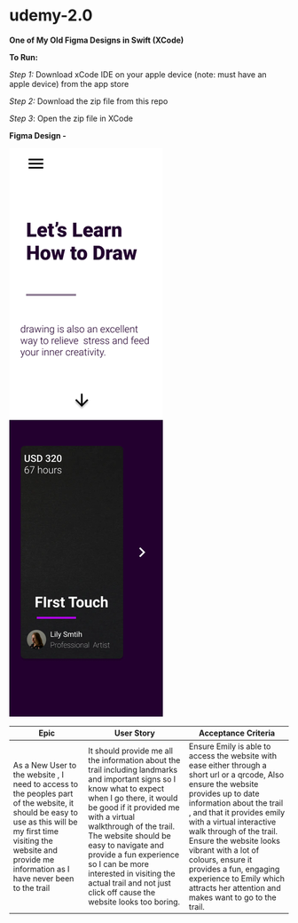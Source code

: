 # udemy-2.0
**One of My Old Figma Designs in Swift (XCode)**


**To Run:**
 
 *Step 1:* Download xCode IDE on your apple device (note: must have an apple device) from the app store
 
*Step 2:* Download the zip file from this repo

*Step 3*: Open the zip file in XCode



**Figma Design -**

![alt text](figma.png)


| Epic    | User Story  | Acceptance Criteria |
| ------------- | ------------- | ------------- |
| As a New User to the website , I need to access to the peoples part of the website, it should be easy to use as this will be my first time visiting the website and provide me information as I have never been to the trail| It should provide me all the information about the trail including landmarks and important signs so I know what to expect when I go there, it would be good if it provided me with a virtual walkthrough of the trail. The website should be easy to navigate and provide a fun experience so I can be more interested in visiting the actual trail and not just click off cause the website looks too boring.| Ensure Emily is able to access the website with ease either through a short url or a qrcode, Also ensure the website provides up to date information about the trail , and that it provides emily with a virtual interactive walk through of the trail.  Ensure the website looks vibrant with a lot of colours, ensure it provides a fun, engaging experience to Emily which attracts her attention and makes want to go to the trail.|



